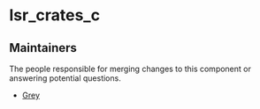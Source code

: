 lsr_crates_c
=================

## Maintainers

The people responsible for merging changes to this component or answering potential questions.

- [Grey](https://github.com/Grey-Soldierman)
